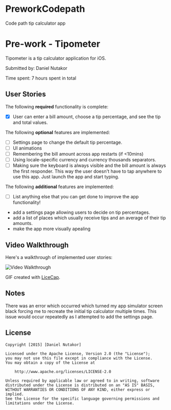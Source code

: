 # PreworkCodepath
Code path tip calculator app

# Pre-work - Tipometer

Tipometer is a tip calculator application for iOS.

Submitted by: Daniel Nutakor

Time spent: 7 hours spent in total

## User Stories

The following **required** functionality is complete:
* [x] User can enter a bill amount, choose a tip percentage, and see the tip and total values.

The following **optional** features are implemented:
* [ ] Settings page to change the default tip percentage.
* [ ] UI animations
* [ ] Remembering the bill amount across app restarts (if <10mins)
* [ ] Using locale-specific currency and currency thousands separators.
* [ ] Making sure the keyboard is always visible and the bill amount is always the first responder. This way the user doesn't have to tap anywhere to use this app. Just launch the app and start typing.

The following **additional** features are implemented:

- [ ] List anything else that you can get done to improve the app functionality!
- add a settings page allowing users to decide on tip percentages.
- add a list of places which usually receive tips and an average of their tip amounts.
- make the app more visually apealing 

## Video Walkthrough 

Here's a walkthrough of implemented user stories:

<img src='http://imgur.com/1Ptdvko.gif' title='Video Walkthrough' width='' alt='Video Walkthrough' />

GIF created with [LiceCap](http://www.cockos.com/licecap/).

## Notes

There was an error which occurred which turned my app simulator screen black forcing me to recreate the initial tip calculator multiple times. This issue would occur repeatedly as I attempted to add the settings page.

## License

    Copyright [2015] [Daniel Nutakor]

    Licensed under the Apache License, Version 2.0 (the "License");
    you may not use this file except in compliance with the License.
    You may obtain a copy of the License at

        http://www.apache.org/licenses/LICENSE-2.0

    Unless required by applicable law or agreed to in writing, software
    distributed under the License is distributed on an "AS IS" BASIS,
    WITHOUT WARRANTIES OR CONDITIONS OF ANY KIND, either express or implied.
    See the License for the specific language governing permissions and
    limitations under the License.
